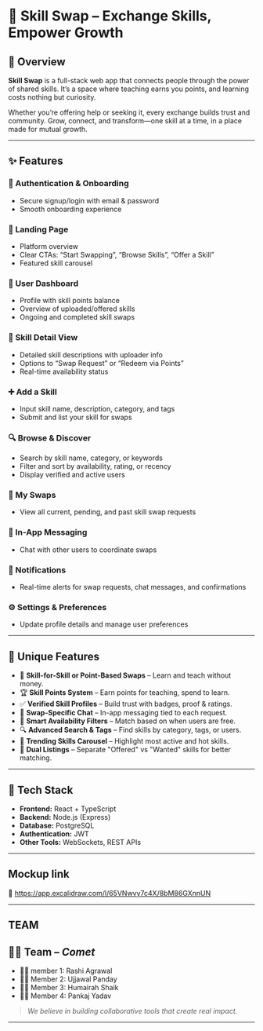# 🔁 Skill Swap – Exchange Skills, Empower Growth

## 🧠 Overview

**Skill Swap** is a full-stack web app that connects people through the power of shared skills.
It’s a space where teaching earns you points, and learning costs nothing but curiosity.

Whether you’re offering help or seeking it, every exchange builds trust and community.
Grow, connect, and transform—one skill at a time, in a place made for mutual growth.

---

## ✨ Features

### 👥 Authentication & Onboarding
- Secure signup/login with email & password
- Smooth onboarding experience

### 🏡 Landing Page
- Platform overview
- Clear CTAs: “Start Swapping”, “Browse Skills”, “Offer a Skill”
- Featured skill carousel

### 👤 User Dashboard
- Profile with skill points balance
- Overview of uploaded/offered skills
- Ongoing and completed skill swaps

### 📄 Skill Detail View
- Detailed skill descriptions with uploader info
- Options to “Swap Request” or “Redeem via Points”
- Real-time availability status

### ➕ Add a Skill
- Input skill name, description, category, and tags
- Submit and list your skill for swaps

### 🔍 Browse & Discover
- Search by skill name, category, or keywords
- Filter and sort by availability, rating, or recency
- Display verified and active users

### 🔁 My Swaps
- View all current, pending, and past skill swap requests

### 💬 In-App Messaging
- Chat with other users to coordinate swaps

### 🔔 Notifications
- Real-time alerts for swap requests, chat messages, and confirmations

### ⚙️ Settings & Preferences
- Update profile details and manage user preferences

---

## 🧬 Unique Features

- 🔁 **Skill-for-Skill or Point-Based Swaps** – Learn and teach without money.
- 🏆 **Skill Points System** – Earn points for teaching, spend to learn.
- ✅ **Verified Skill Profiles** – Build trust with badges, proof & ratings.
- 💬 **Swap-Specific Chat** – In-app messaging tied to each request.
- 🎯 **Smart Availability Filters** – Match based on when users are free.
- 🔍 **Advanced Search & Tags** – Find skills by category, tags, or users.
- 🎠 **Trending Skills Carousel** – Highlight most active and hot skills.
- 👥 **Dual Listings** – Separate "Offered" vs "Wanted" skills for better matching.

---

## 🧰 Tech Stack

- **Frontend:** React + TypeScript
- **Backend:** Node.js (Express)
- **Database:** PostgreSQL
- **Authentication:** JWT
- **Other Tools:** WebSockets, REST APIs

 ---
## Mockup link

🔗 https://app.excalidraw.com/l/65VNwvy7c4X/8bM86GXnnUN

---
## TEAM


## 👨‍💻 Team – *Comet*

- 👩‍💻 member 1: Rashi Agrawal
- 👨‍💻 Member 2: Ujjawal Panday
- 👩‍💻 Member 3: Humairah Shaik
- 👨‍💻 Member 4: Pankaj Yadav

> *We believe in building collaborative tools that create real impact.*

---
